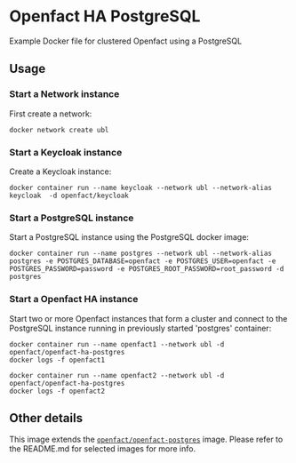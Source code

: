 # Openfact HA PostgreSQL

Example Docker file for clustered Openfact using a PostgreSQL

## Usage

### Start a Network instance

First create a network:

    docker network create ubl

### Start a Keycloak instance

Create a Keycloak instance:

    docker container run --name keycloak --network ubl --network-alias keycloak  -d openfact/keycloak

### Start a PostgreSQL instance

Start a PostgreSQL instance using the PostgreSQL docker image:

    docker container run --name postgres --network ubl --network-alias postgres -e POSTGRES_DATABASE=openfact -e POSTGRES_USER=openfact -e POSTGRES_PASSWORD=password -e POSTGRES_ROOT_PASSWORD=root_password -d postgres

### Start a Openfact HA instance

Start two or more Openfact instances that form a cluster and connect to the PostgreSQL instance running in previously started 'postgres' container:

    docker container run --name openfact1 --network ubl -d openfact/openfact-ha-postgres
    docker logs -f openfact1

    docker container run --name openfact2 --network ubl -d openfact/openfact-ha-postgres
    docker logs -f openfact2


## Other details

This image extends the [`openfact/openfact-postgres`](https://github.com/openfact/openfact-dockerfiles) image. Please refer to the README.md for selected images for more info.